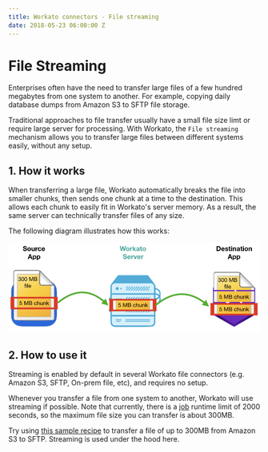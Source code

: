 ```yaml
---
title: Workato connectors - File streaming
date: 2018-05-23 06:00:00 Z
---
```


# File Streaming
Enterprises often have the need to transfer large files of a few hundred megabytes from one system to another. For example, copying daily database dumps from Amazon S3 to SFTP file storage.

Traditional approaches to file transfer usually have a small file size limt or require large server for processing. With Workato, the `File streaming` mechanism allows you to transfer large files between different systems easily, without any setup.

## 1. How it works
When transferring a large file, Workato automatically breaks the file into smaller chunks, then sends one chunk at a time to the destination. This allows each chunk to easily fit in Workato's server memory. As a result, the same server can technically transfer files of any size.

The following diagram illustrates how this works:

![File streaming](/assets/images/features/file-streaming/streaming-graph.png)

## 2. How to use it
Streaming is enabled by default in several Workato file connectors (e.g. Amazon S3, SFTP, On-prem file, etc), and requires no setup.

Whenever you transfer a file from one system to another, Workato will use streaming if possible. Note that currently, there is a [job](https://docs.workato.com/recipes/jobs.html) runtime limit of 2000 seconds, so the maximum file size you can transfer is about 300MB.

Try using [this sample recipe](https://www.workato.com/recipes/696348#recipe) to transfer a file of up to 300MB from Amazon S3 to SFTP. Streaming is used under the hood here.
